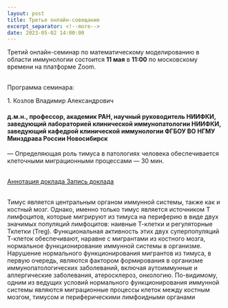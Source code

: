 ```yaml
---
layout: post
title: Третье онлайн-совещание
excerpt_separator: <!--more-->
date: 2023-05-02 14:00:00
---
```


Третий онлайн-семинар по математическому моделированию в области иммунологии состоится **11 мая** в **11:00** по московскому времени на платформе Zoom. <!--more--><br><br>



<span class="program">Программа семинара:</span>
<div class="meeting_program">
   1. <span class="name">Козлов Владимир Александрович</span>
   <h4 class="hidden_name">
      д.м.н., профессор, академик РАН, научный руководитель НИИФКИ,
      заведующий лабораторией клинической иммунопатологии НИИФКИ, заведующий
      кафедрой клинической иммунологии ФГБОУ ВО НГМУ Минздрава России
      Новосибирск
   </h4>
    — Определяющая роль тимуса в патологиях человека обеспечивается клеточными миграционными процессами — 30 мин. <br><br>

   <a class="link_to_annotation" href="https://gitlab.sirius-web.org/immunology/immunology.pages.sirius-web.org/-/raw/master/meetings/3-2023-05-11/abstract_KozlovVA.pdf?inline=false">Аннотация доклада <ion-icon name="download-outline"></ion-icon></a><a class="link_video" href="https://youtu.be/gCEbUqOUMc8">Запись доклада <ion-icon name="videocam-outline"></ion-icon></a>
   <br><br>
   <p>
   Тимус является центральным органом иммунной системы, также как
и костный мозг. Однако, именно только тимус является источником Т лимфоцитов, которые мигрируют из тимуса на периферию в виде двух значимых популяций лимфоцитов: наивные Т-клетки и регуляторные Тклетки (Treg). Функциональная активность этих двух суперпопуляций Т-клеток обеспечивают, наравне с мигрантами из костного мозга, нормальное функционирование иммунной системы в организме. Нарушение нормального функционирования мигрантов из тимуса, в первую очередь, являются фактором формирования в организме иммунопатологических заболеваний, включая аутоиммунные и аллергические заболевания, атеросклероз, онкологию. По-видимому, одним из ведущих условий нормального функционирования иммунной системы являются миграционные процессы клеток между костным мозгом, тимусом и периферическими лимфоидными органами
</p>

   